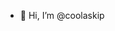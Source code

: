 - 👋 Hi, I’m @coolaskip

<!---
coolaskip/coolaskip is a ✨ special ✨ repository because its `README.md` (this file) appears on your GitHub profile.
You can click the Preview link to take a look at your changes.
--->
